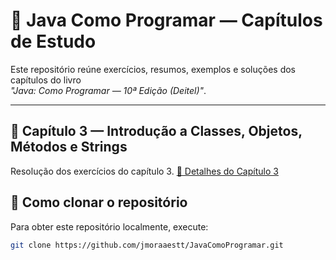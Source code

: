# 📘 Java Como Programar — Capítulos de Estudo

Este repositório reúne exercícios, resumos, exemplos e soluções dos capítulos do livro  
*"Java: Como Programar — 10ª Edição (Deitel)"*.

---

## 📙 Capítulo 3 — Introdução a Classes, Objetos, Métodos e Strings

Resolução dos exercícios do capítulo 3.
[📄 Detalhes do Capítulo 3](./capitulo3/README3)


## 🚀 Como clonar o repositório

Para obter este repositório localmente, execute:

```bash
git clone https://github.com/jmoraaestt/JavaComoProgramar.git
